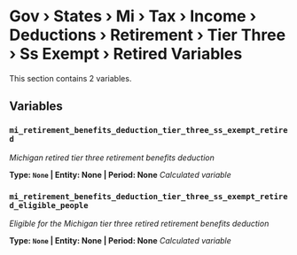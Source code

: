# Gov › States › Mi › Tax › Income › Deductions › Retirement › Tier Three › Ss Exempt › Retired Variables

This section contains 2 variables.

## Variables

### `mi_retirement_benefits_deduction_tier_three_ss_exempt_retired`
*Michigan retired tier three retirement benefits deduction*

**Type: `None` | Entity: None | Period: None**
*Calculated variable*

### `mi_retirement_benefits_deduction_tier_three_ss_exempt_retired_eligible_people`
*Eligible for the Michigan tier three retired retirement benefits deduction*

**Type: `None` | Entity: None | Period: None**
*Calculated variable*
